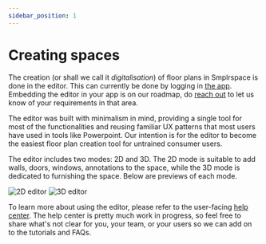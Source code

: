 ```yaml
---
sidebar_position: 1
---
```


# Creating spaces

The creation (or shall we call it _digitalisation_) of floor plans in Smplrspace is done in the editor. This can currently be done by logging in [the app](https://app.smplrspace.com). Embedding the editor in your app is on our roadmap, do [reach out](https://www.smplrspace.com/support) to let us know of your requirements in that area.

The editor was built with minimalism in mind, providing a single tool for most of the functionalities and reusing familiar UX patterns that most users have used in tools like Powerpoint. Our intention is for the editor to become the easiest floor plan creation tool for untrained consumer users.

The editor includes two modes: 2D and 3D. The 2D mode is suitable to add walls, doors, windows, annotations to the space, while the 3D mode is dedicated to furnishing the space. Below are previews of each mode.

![2D editor](/img/guides/editor-2d.png)
![3D editor](/img/guides/editor-3d.png)

To learn more about using the editor, please refer to the user-facing [help center](https://www.smplrspace.com/help). The help center is pretty much work in progress, so feel free to share what's not clear for you, your team, or your users so we can add on to the tutorials and FAQs.

